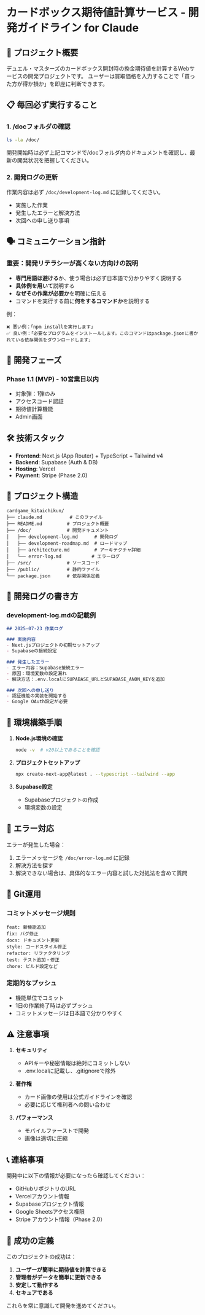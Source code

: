 # カードボックス期待値計算サービス - 開発ガイドライン for Claude

## 🎯 プロジェクト概要
デュエル・マスターズのカードボックス開封時の換金期待値を計算するWebサービスの開発プロジェクトです。
ユーザーは買取価格を入力することで「買った方が得か損か」を即座に判断できます。

## 📋 毎回必ず実行すること

### 1. /docフォルダの確認
```bash
ls -la /doc/
```
開発開始時は必ず上記コマンドで/docフォルダ内のドキュメントを確認し、最新の開発状況を把握してください。

### 2. 開発ログの更新
作業内容は必ず `/doc/development-log.md` に記録してください。
- 実施した作業
- 発生したエラーと解決方法
- 次回への申し送り事項

## 🗣️ コミュニケーション指針

### 重要：開発リテラシーが高くない方向けの説明
- **専門用語は避ける**か、使う場合は必ず日本語で分かりやすく説明する
- **具体例を用いて**説明する
- **なぜその作業が必要か**を明確に伝える
- コマンドを実行する前に**何をするコマンドか**を説明する

例：
```
❌ 悪い例：「npm installを実行します」
✅ 良い例：「必要なプログラムをインストールします。このコマンドはpackage.jsonに書かれている依存関係をダウンロードします」
```

## 🚀 開発フェーズ

### Phase 1.1 (MVP) - 10営業日以内
- 対象弾：1弾のみ
- アクセスコード認証
- 期待値計算機能
- Admin画面

## 🛠️ 技術スタック
- **Frontend**: Next.js (App Router) + TypeScript + Tailwind v4
- **Backend**: Supabase (Auth & DB)
- **Hosting**: Vercel
- **Payment**: Stripe (Phase 2.0)

## 📁 プロジェクト構造
```
cardgame_kitaichikun/
├── claude.md          # このファイル
├── README.md         # プロジェクト概要
├── /doc/             # 開発ドキュメント
│   ├── development-log.md      # 開発ログ
│   ├── development-roadmap.md  # ロードマップ
│   ├── architecture.md         # アーキテクチャ詳細
│   └── error-log.md           # エラーログ
├── /src/             # ソースコード
├── /public/          # 静的ファイル
└── package.json      # 依存関係定義
```

## 📝 開発ログの書き方

### development-log.mdの記載例
```markdown
## 2025-07-23 作業ログ

### 実施内容
- Next.jsプロジェクトの初期セットアップ
- Supabaseの接続設定

### 発生したエラー
- エラー内容：Supabase接続エラー
- 原因：環境変数の設定漏れ
- 解決方法：.env.localにSUPABASE_URLとSUPABASE_ANON_KEYを追加

### 次回への申し送り
- 認証機能の実装を開始する
- Google OAuth設定が必要
```

## 🔧 環境構築手順

1. **Node.js環境の確認**
   ```bash
   node -v  # v20以上であることを確認
   ```

2. **プロジェクトセットアップ**
   ```bash
   npx create-next-app@latest . --typescript --tailwind --app
   ```

3. **Supabase設定**
   - Supabaseプロジェクトの作成
   - 環境変数の設定

## 🐛 エラー対応

エラーが発生した場合：
1. エラーメッセージを `/doc/error-log.md` に記録
2. 解決方法を探す
3. 解決できない場合は、具体的なエラー内容と試した対処法を含めて質問

## 🚦 Git運用

### コミットメッセージ規則
```
feat: 新機能追加
fix: バグ修正
docs: ドキュメント更新
style: コードスタイル修正
refactor: リファクタリング
test: テスト追加・修正
chore: ビルド設定など
```

### 定期的なプッシュ
- 機能単位でコミット
- 1日の作業終了時は必ずプッシュ
- コミットメッセージは日本語で分かりやすく

## ⚠️ 注意事項

1. **セキュリティ**
   - APIキーや秘密情報は絶対にコミットしない
   - .env.localに記載し、.gitignoreで除外

2. **著作権**
   - カード画像の使用は公式ガイドラインを確認
   - 必要に応じて権利者への問い合わせ

3. **パフォーマンス**
   - モバイルファーストで開発
   - 画像は適切に圧縮

## 📞 連絡事項

開発中に以下の情報が必要になったら確認してください：
- GitHubリポジトリのURL
- Vercelアカウント情報
- Supabaseプロジェクト情報
- Google Sheetsアクセス権限
- Stripe アカウント情報（Phase 2.0）

## 🎯 成功の定義

このプロジェクトの成功は：
1. **ユーザーが簡単に期待値を計算できる**
2. **管理者がデータを簡単に更新できる**
3. **安定して動作する**
4. **セキュアである**

これらを常に意識して開発を進めてください。
